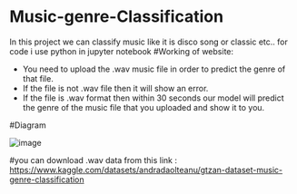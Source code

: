 # Music-genre-Classification
In this project we can classify music like it is disco song or classic etc..
for code i use python in  jupyter notebook 
#Working of website:
* You need to upload the .wav music file in order to predict the genre of that file.
* If the file is not .wav file then it will show an error.
* If the file is .wav format then within 30 seconds our model will predict the genre of the music file that you uploaded and show it to you.


#Diagram


![image](https://user-images.githubusercontent.com/84464407/183012065-2e6028d8-4c16-4784-bc68-e697f7eed13c.png)


#you can download .wav data from this link : https://www.kaggle.com/datasets/andradaolteanu/gtzan-dataset-music-genre-classification
